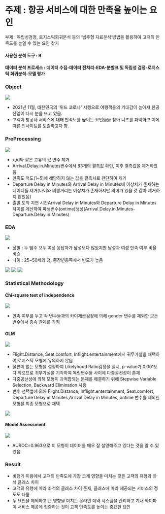 # 주제 : 항공 서비스에 대한 만족을 높이는 요인

부제 : 독립성검정, 로지스틱회귀분석 등의 ‘범주형 자료분석’방법을 활용하여 고객의 만족도를 높일 수 있는 요인 찾기

#### 사용한 분석 도구 : R

#### 데이터 분석 프로세스 : 데이터 수집-데이터 전처리-EDA-분할표 및 독립성 검정-로지스틱 회귀분석-모델 평가
### Object
<img src="https://user-images.githubusercontent.com/76424262/217273596-fca28f39-0b6c-4bf3-9e8e-b1b28a7ccada.PNG">

- 2021년 11월, 대한민국의 '위드 코로나' 시행으로 여행객들의 기대감이 높아져 한공 산업이 다시 눈을 뜨고 있음.
- 고객이 항공사 서비스에 대해 만족도를 높이는 요인들을 찾아 니즈를 파악하고 이에 따른 인사이트를 도출하고자 함.

### PreProcessing
<img src="https://user-images.githubusercontent.com/76424262/217278427-d4c91091-834c-4d88-b857-0a80c66f3b4a.PNG">

- x,id와 같은 고유의 값 변수 제거
- Arrival.Delay.in.Minutes변수에서 83개의 결측값 확인, 이후 결측값을 제거하였음
- 만족도 척도(1~5)에 해당하지 않는 값을 결측치로 판단하여 제거
- Departure Delay in Minutes와 Arrival Delay in Minutes에 이상치가 존재하는 데이터들 제거(나이와 비행거리는 이상치가 존재하지만 의미가 있을 것 같아 제거하지 않았음)
- 출발,도착 지연 시간Arrival Delay in Minutes와 Departure Delay in Minutes 차이를 계산하여 파생변수(ontime)생성(Arrival.Delay.in.Minutes-Departure.Delay.in.Minutes)


### EDA
<img src="https://user-images.githubusercontent.com/76424262/217280656-b697360e-bdd1-4022-b6ae-2f8d14412e97.PNG">

- 성별 : 두 범주 모두 여성 응답자가 남성보다 많았지만 남성과 여성 만족 여부 비율 비슷
- 나이 : 25~50세의 청, 중장년층쪽에서 빈도가 높음

<img src="https://user-images.githubusercontent.com/76424262/217280805-3e609805-0022-42eb-b00e-0a74d89cb63e.PNG">
<img src="https://user-images.githubusercontent.com/76424262/217280987-52773ad6-91e8-4d92-971b-4e855a55238a.PNG">
<img src="https://user-images.githubusercontent.com/76424262/217281106-04e9045e-f3c9-404d-9c59-d6be8ee8d3a3.PNG">

### Statistical Methodology

#### Chi-square test of independence
<img src="https://user-images.githubusercontent.com/76424262/217283244-3852b179-aafe-4587-ac8c-0a9a24e6a7ae.PNG">

- 만족 여부를 두고 각 변수들과의 카이제곱검정에 의해 gender 변수를 제외한 모든 변수에서 종속 관계를 가짐

#### GLM
<img src="https://user-images.githubusercontent.com/76424262/217285031-a16aefd4-dbcf-432e-912b-0de5076e7b4e.PNG">

- Flight.Distance, Seat.comfort, Inflight.entertainment에서 귀무가설을 채택하여 로지스틱 모형에 유의하지 않음
- 절편이 없는 모형을 설정하여 Likelyhood Ratio검정을 실시, p-value가 0.001보다 작으므로 귀무가설을 기각하여 독립변수들 사이에 다중공선성이 존재
- 다중공선성에 의해 모형이 과적합되는 문제를 해결하기 위해 Stepwise Variable Selection, Backward Elimination 사용
- 변수 선택법에 의해 Flight.Distance, Inflight.entertainment, Seat.comfort, Departure Delay in Minutes,Arrival Delay in Minutes, ontime 변수를 제외한 모형을 최종 모형으로 채택

<img src="https://user-images.githubusercontent.com/76424262/217285209-4c1b2b3e-590d-4790-a97f-f4b7d1e7d03a.PNG">

#### Model Assessment

<img src="https://user-images.githubusercontent.com/76424262/217285401-3929727d-f0e7-4708-9e9b-8425ba9e6397.PNG">

- AUROC=0.963으로 이 모형이 데이터를 매우 잘 설명해주고 있다는 것을 알 수 있었음.

### Result

- 비행기 이용에서 고객의 만족도에 가장 크게 영향을 미치는 것은 고객의 유형과 좌석 클래스 차이
- 고객의 유형에 따라 좌석의 클래스 차이 존재, 클래스에 따라 제공되는 서비스의 정도도 다름
- 두 요인을 제외하고 큰 영향을 미치는 온라인 예약 시스템을 관리하고 기내 와이파이 서비스 제공에 집중하는 것이 고객 만족도를 높이는 중요한 요인
